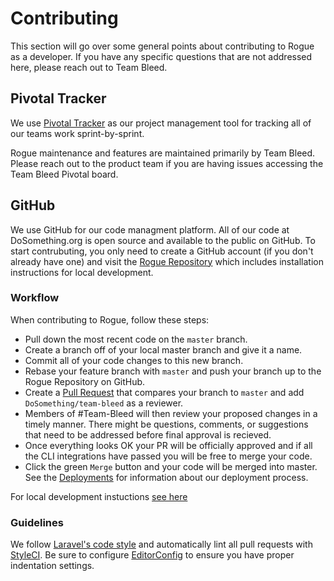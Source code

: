 # Contributing

This section will go over some general points about contributing to Rogue as a developer. If you have any specific questions that are not addressed here, please reach out to Team Bleed.

## Pivotal Tracker

We use [Pivotal Tracker](https://www.pivotaltracker.com/n/projects/2019429) as our project management tool for tracking all of our teams work sprint-by-sprint.

Rogue maintenance and features are maintained primarily by Team Bleed. Please reach out to the product
team if you are having issues accessing the Team Bleed Pivotal board.

## GitHub

We use GitHub for our code managment platform. All of our code at DoSomething.org is open source and available to the public on GitHub. To start contrubuting, you only need to create a GitHub account (if you don't already have one) and visit the [Rogue Repository](https://github.com/DoSomething/rogue) which includes installation instructions for local development.

### Workflow

When contributing to Rogue, follow these steps:

- Pull down the most recent code on the `master` branch.
- Create a branch off of your local master branch and give it a name.
- Commit all of your code changes to this new branch.
- Rebase your feature branch with `master` and push your branch up to the Rogue Repository on GitHub.
- Create a [Pull Request](https://help.github.com/articles/about-pull-requests/) that compares your branch to `master` and add `DoSomething/team-bleed` as a reviewer.
- Members of #Team-Bleed will then review your proposed changes in a timely manner. There might be questions, comments, or suggestions that need to be addressed before final approval is recieved.
- Once everything looks OK your PR will be officially approved and if all the CLI integrations have passed you will be free to merge your code.
- Click the green `Merge` button and your code will be merged into master. See the [Deployments](/docs/development/deployments.md) for information about our deployment process.

For local development instuctions [see here](/docs/development/installation.md)

### Guidelines

We follow [Laravel's code style](http://laravel.com/docs/5.5/contributions#coding-style) and automatically
lint all pull requests with [StyleCI](https://styleci.io/repos/64166359). Be sure to configure
[EditorConfig](http://editorconfig.org) to ensure you have proper indentation settings.
